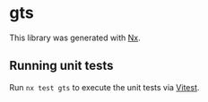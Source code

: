 # gts

This library was generated with [Nx](https://nx.dev).

## Running unit tests

Run `nx test gts` to execute the unit tests via [Vitest](https://vitest.dev/).
